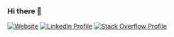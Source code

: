 ### Hi there 👋


[![Website](https://img.shields.io/badge/Web-mehamasum.github.io-red?&color=3c78d8)](https://mehamasum.github.io)
[![LinkedIn Profile](https://img.shields.io/badge/Linkedin-mehamasum-red?&color=0077B5&logo=linkedin)](https://www.linkedin.com/in/mehamasum)
[![Stack Overflow Profile](https://img.shields.io/stackexchange/stackoverflow/r/4135289?label=Stack%20Overflow&logo=stack-overflow&color=FE7A16)](https://stackoverflow.com/users/4135289/mehamasum)
